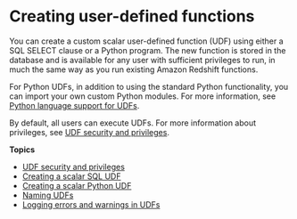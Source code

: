# Creating user\-defined functions<a name="user-defined-functions"></a>

You can create a custom scalar user\-defined function \(UDF\) using either a SQL SELECT clause or a Python program\. The new function is stored in the database and is available for any user with sufficient privileges to run, in much the same way as you run existing Amazon Redshift functions\. 

For Python UDFs, in addition to using the standard Python functionality, you can import your own custom Python modules\. For more information, see [Python language support for UDFs](udf-python-language-support.md)\.

By default, all users can execute UDFs\. For more information about privileges, see [UDF security and privileges](udf-security-and-privileges.md)\.

**Topics**
+ [UDF security and privileges](udf-security-and-privileges.md)
+ [Creating a scalar SQL UDF](udf-creating-a-scalar-sql-udf.md)
+ [Creating a scalar Python UDF](udf-creating-a-scalar-udf.md)
+ [Naming UDFs](udf-naming-udfs.md)
+ [Logging errors and warnings in UDFs](udf-logging-messages.md)